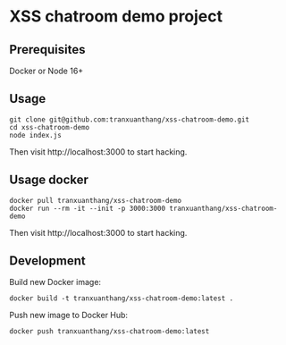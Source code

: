 # XSS chatroom demo project

## Prerequisites

Docker or Node 16+

## Usage

```
git clone git@github.com:tranxuanthang/xss-chatroom-demo.git
cd xss-chatroom-demo
node index.js
```

Then visit http://localhost:3000 to start hacking.

## Usage docker

```
docker pull tranxuanthang/xss-chatroom-demo
docker run --rm -it --init -p 3000:3000 tranxuanthang/xss-chatroom-demo
```

Then visit http://localhost:3000 to start hacking.

## Development

Build new Docker image:

```
docker build -t tranxuanthang/xss-chatroom-demo:latest .
```

Push new image to Docker Hub:

```
docker push tranxuanthang/xss-chatroom-demo:latest
```
